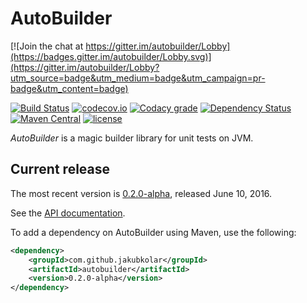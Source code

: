 AutoBuilder
===========

[![Join the chat at https://gitter.im/autobuilder/Lobby](https://badges.gitter.im/autobuilder/Lobby.svg)](https://gitter.im/autobuilder/Lobby?utm_source=badge&utm_medium=badge&utm_campaign=pr-badge&utm_content=badge)

[![Build Status](https://travis-ci.org/jakubkolar/autobuilder.svg?branch=master)](https://travis-ci.org/jakubkolar/autobuilder)
[![codecov.io](https://img.shields.io/codecov/c/github/jakubkolar/autobuilder/master.svg)](https://codecov.io/github/jakubkolar/autobuilder?branch=master)
[![Codacy grade](https://img.shields.io/codacy/grade/8aec5ce63c204412b458cba8a87495df.svg)](https://www.codacy.com/app/koljin/autobuilder?utm_source=github.com&amp;utm_medium=referral&amp;utm_content=jakubkolar/autobuilder&amp;utm_campaign=Badge_Grade)
[![Dependency Status](https://www.versioneye.com/user/projects/5632a06036d0ab00190019f2/badge.svg)](https://www.versioneye.com/user/projects/5632a06036d0ab00190019f2)
[![Maven Central](https://maven-badges.herokuapp.com/maven-central/com.github.jakubkolar/autobuilder/badge.svg)](https://maven-badges.herokuapp.com/maven-central/com.github.jakubkolar/autobuilder)
[![license](https://img.shields.io/github/license/jakubkolar/autobuilder.svg)](http://www.opensource.org/licenses/mit-license.php)

*AutoBuilder* is a magic builder library for unit tests on JVM.

Current release
---------------

The most recent version is [0.2.0-alpha](https://github.com/jakubkolar/autobuilder/releases/tag/v0.2.0-alpha),
released June 10, 2016.

See the [API documentation](http://www.javadoc.io/doc/com.github.jakubkolar/autobuilder/0.2.0-alpha).

To add a dependency on AutoBuilder using Maven, use the following:

```xml
<dependency>
    <groupId>com.github.jakubkolar</groupId>
    <artifactId>autobuilder</artifactId>
    <version>0.2.0-alpha</version>
</dependency>
```
